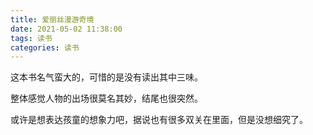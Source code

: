 ```yaml
---
title: 爱丽丝漫游奇境
date: 2021-05-02 11:38:00
tags: 读书
categories: 读书
---
```


这本书名气蛮大的，可惜的是没有读出其中三味。

<!-- more -->

整体感觉人物的出场很莫名其妙，结尾也很突然。

或许是想表达孩童的想象力吧，据说也有很多双关在里面，但是没想细究了。